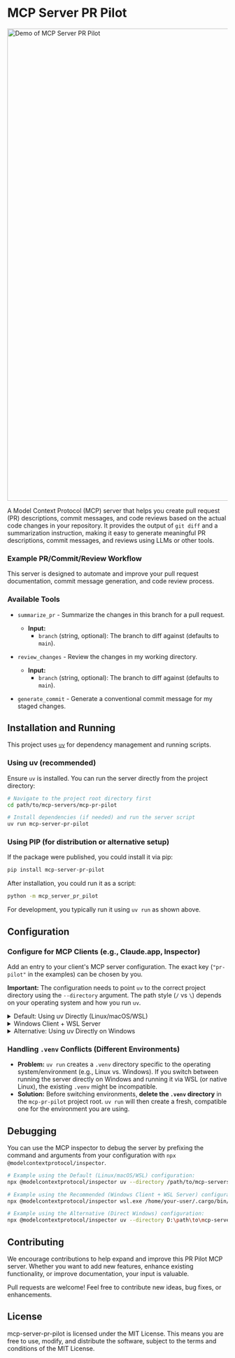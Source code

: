 # MCP Server PR Pilot

<img src="sample.gif" alt="Demo of MCP Server PR Pilot" width="1080" />

A Model Context Protocol (MCP) server that helps you create pull request (PR) descriptions, commit messages, and code reviews based on the actual code changes in your repository. It provides the output of `git diff` and a summarization instruction, making it easy to generate meaningful PR descriptions, commit messages, and reviews using LLMs or other tools.

### Example PR/Commit/Review Workflow

This server is designed to automate and improve your pull request documentation, commit message generation, and code review process.

### Available Tools

-   `summarize_pr` - Summarize the changes in this branch for a pull request.
    -   **Input:**
        - `branch` (string, optional): The branch to diff against (defaults to `main`).

-   `review_changes` - Review the changes in my working directory.
    -   **Input:**
        - `branch` (string, optional): The branch to diff against (defaults to `main`).

-   `generate_commit` - Generate a conventional commit message for my staged changes.

## Installation and Running

This project uses [`uv`](https://docs.astral.sh/uv/) for dependency management and running scripts.

### Using uv (recommended)

Ensure `uv` is installed. You can run the server directly from the project directory:

```bash
# Navigate to the project root directory first
cd path/to/mcp-servers/mcp-pr-pilot

# Install dependencies (if needed) and run the server script
uv run mcp-server-pr-pilot
```

### Using PIP (for distribution or alternative setup)

If the package were published, you could install it via pip:

```bash
pip install mcp-server-pr-pilot
```

After installation, you could run it as a script:

```bash
python -m mcp_server_pr_pilot
```

For development, you typically run it using `uv run` as shown above.

## Configuration

### Configure for MCP Clients (e.g., Claude.app, Inspector)

Add an entry to your client's MCP server configuration. The exact key (`"pr-pilot"` in the examples) can be chosen by you.

**Important:** The configuration needs to point `uv` to the correct project directory using the `--directory` argument. The path style (`/` vs `\`) depends on your operating system and how you run `uv`.

<details>
<summary>Default: Using uv Directly (Linux/macOS/WSL)</summary>

This is the standard approach if your MCP client and the server run in the same Linux, macOS, or WSL environment.

```json
// Example for mcp.json or Claude settings
"mcpServers": {
  "pr-pilot": {
    "command": "uv",
    "args": [
      "--directory",
      "/path/to/mcp-servers/mcp-pr-pilot", // Unix-style path
      "run",
      "mcp-server-pr-pilot"
    ]
  }
}
```

</details>

<details>
<summary>Windows Client + WSL Server</summary>

This configuration is **recommended** if your MCP client runs on **Windows**, but you want the server to execute within **WSL**. It uses `wsl.exe` to invoke `uv` inside WSL.

**Requirements:**
*   `uv` must be installed *inside* your WSL distribution.
*   Adjust the path to `uv` inside WSL (e.g., `/home/user/.cargo/bin/uv`) if it's not in the WSL `PATH`.
*   Use the `/mnt/...` style path for the `--directory` argument accessible from within WSL.

```json
// Example for mcp.json or Claude settings on Windows
"mcpServers": {
  "pr-pilot": {
    "command": "wsl.exe",
    "args": [
      "/home/your-user/.cargo/bin/uv", // uv WSL PATH
      "--directory",
      "/mnt/d/repos/mcp-servers/mcp-pr-pilot", // WSL-style path to project
      "run",
      "mcp-server-pr-pilot"
    ]
  }
}
```

</details>

<details>
<summary>Alternative: Using uv Directly on Windows</summary>

This assumes `uv` is installed directly on Windows and your MCP client also runs directly on Windows.
*   Use the Windows-style path (`D:\...`) for the `--directory` argument.
*   Be mindful of potential `.venv` conflicts if you also use WSL (see below).

```json
// Example for mcp.json or Claude settings on Windows
"mcpServers": {
  "pr-pilot": {
    "command": "uv",
    "args": [
      "--directory",
      "D:\path\to\mcp-servers\mcp-pr-pilot", // Windows-style path
      "run",
      "mcp-server-pr-pilot"
    ]
  }
}
```

</details>

### Handling `.venv` Conflicts (Different Environments)

*   **Problem:** `uv run` creates a `.venv` directory specific to the operating system/environment (e.g., Linux vs. Windows). If you switch between running the server directly on Windows and running it via WSL (or native Linux), the existing `.venv` might be incompatible.
*   **Solution:** Before switching environments, **delete the `.venv` directory** in the `mcp-pr-pilot` project root. `uv run` will then create a fresh, compatible one for the environment you are using.

## Debugging

You can use the MCP inspector to debug the server by prefixing the command and arguments from your configuration with `npx @modelcontextprotocol/inspector`.

```bash
# Example using the Default (Linux/macOS/WSL) configuration:
npx @modelcontextprotocol/inspector uv --directory /path/to/mcp-servers/mcp-pr-pilot run mcp-server-pr-pilot

# Example using the Recommended (Windows Client + WSL Server) configuration:
npx @modelcontextprotocol/inspector wsl.exe /home/your-user/.cargo/bin/uv --directory /mnt/d/repos/mcp-servers/mcp-pr-pilot run mcp-server-pr-pilot

# Example using the Alternative (Direct Windows) configuration:
npx @modelcontextprotocol/inspector uv --directory D:\path\to\mcp-servers\mcp-pr-pilot run mcp-server-pr-pilot
```

## Contributing

We encourage contributions to help expand and improve this PR Pilot MCP server. Whether you want to add new features, enhance existing functionality, or improve documentation, your input is valuable.

Pull requests are welcome! Feel free to contribute new ideas, bug fixes, or enhancements.

## License

mcp-server-pr-pilot is licensed under the MIT License. This means you are free to use, modify, and distribute the software, subject to the terms and conditions of the MIT License.